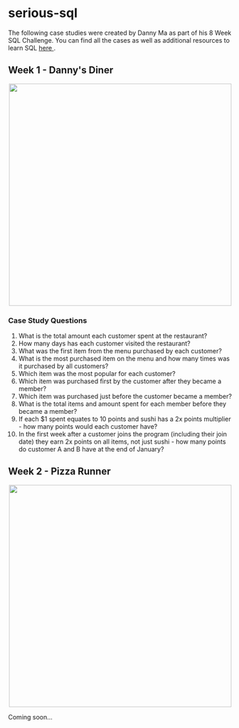 # serious-sql

The following case studies were created by Danny Ma as part of his 8 Week SQL Challenge. You can find all the cases as well as additional resources to learn SQL <a href="https://8weeksqlchallenge.com/">here </a>.

## Week 1 - Danny's Diner

<p align="center">
  <a href= 'https://8weeksqlchallenge.com/case-study-1/' target="_blank" rel="noopener noreferrer">
  <img src="https://8weeksqlchallenge.com/images/case-study-designs/1.png" width="500">
  </a>
 </p>
 
### Case Study Questions

1. What is the total amount each customer spent at the restaurant?
2. How many days has each customer visited the restaurant?
3. What was the first item from the menu purchased by each customer?
4. What is the most purchased item on the menu and how many times was it purchased by all customers?
5. Which item was the most popular for each customer?
6. Which item was purchased first by the customer after they became a member?
7. Which item was purchased just before the customer became a member?
8. What is the total items and amount spent for each member before they became a member?
9. If each $1 spent equates to 10 points and sushi has a 2x points multiplier - how many points would each customer have?
10. In the first week after a customer joins the program (including their join date) they earn 2x points on all items, not just sushi - how many points do customer A and B have at the end of January?

## Week 2 - Pizza Runner

<p align="center">
  <a href= 'https://8weeksqlchallenge.com/case-study-2/' target="_blank" rel="noopener noreferrer">
  <img src="https://8weeksqlchallenge.com/images/case-study-designs/2.png" width="500">
  </a>
 </p>
 
Coming soon...


